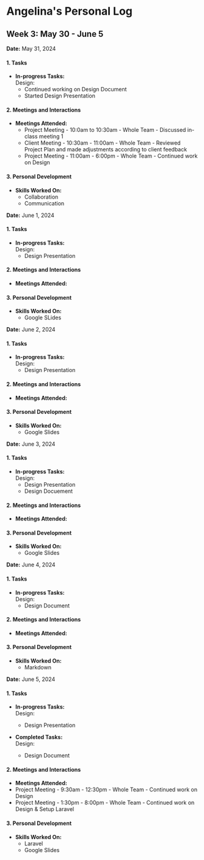 # Angelina's Personal Log

## Week 3: May 30 - June 5
 
**Date:** May 31, 2024

#### 1. Tasks

- **In-progress Tasks:**
<br>Design: 
  - Continued working on Design Document
  - Started Design Presentation

#### 2. Meetings and Interactions
- **Meetings Attended:**
  - Project Meeting - 10:0am to 10:30am - Whole Team - Discussed in-class meeting 1
  - Client Meeting - 10:30am - 11:00am - Whole Team - Reviewed Project Plan and made adjustments according to client feedback
  - Project Meeting -  11:00am - 6:00pm - Whole Team - Continued work on Design 

#### 3. Personal Development
- **Skills Worked On:**
  - Collaboration
  - Communication
 
**Date:** June 1, 2024

#### 1. Tasks

- **In-progress Tasks:**
<br>Design: 
  - Design Presentation
 
#### 2. Meetings and Interactions
- **Meetings Attended:**

#### 3. Personal Development
- **Skills Worked On:**
  - Google SLides

**Date:** June 2, 2024

#### 1. Tasks
- **In-progress Tasks:**
<br>Design: 
  - Design Presentation

#### 2. Meetings and Interactions
- **Meetings Attended:**

#### 3. Personal Development
- **Skills Worked On:**
  - Google Slides

**Date:** June 3, 2024

#### 1. Tasks
- **In-progress Tasks:**
<br>Design: 
  - Design Presentation
  - Design Docuement

#### 2. Meetings and Interactions
- **Meetings Attended:**

#### 3. Personal Development
- **Skills Worked On:**
  - Google Slides
 
**Date:** June 4, 2024

#### 1. Tasks
- **In-progress Tasks:**
<br>Design: 
  - Design Document

#### 2. Meetings and Interactions
- **Meetings Attended:**

#### 3. Personal Development
- **Skills Worked On:**
  - Markdown

**Date:** June 5, 2024

#### 1. Tasks
- **In-progress Tasks:**
<br>Design: 
  - Design Presentation

- **Completed Tasks:**
<br>Design: 
  - Design Document
    
#### 2. Meetings and Interactions
- **Meetings Attended:**
- Project Meeting -  9:30am - 12:30pm - Whole Team - Continued work on Design
- Project Meeting -  1:30pm - 8:00pm - Whole Team - Continued work on Design & Setup Laravel

#### 3. Personal Development
- **Skills Worked On:**
  - Laravel
  - Google Slides
